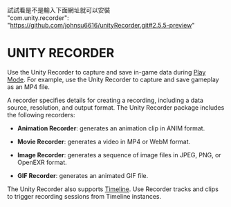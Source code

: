 試試看是不是輸入下面網址就可以安裝  
"com.unity.recorder": "https://github.com/johnsu6616/unityRecorder.git#2.5.5-preview"   

# UNITY RECORDER

Use the Unity Recorder to capture and save in-game data during [Play Mode](https://docs.unity3d.com/Manual/GameView.html). For example, use the Unity Recorder to capture and save gameplay as an MP4 file.

A recorder specifies details for creating a recording, including a data source, resolution, and output format. The Unity Recorder package includes the following recorders:

* __Animation Recorder__: generates an animation clip in ANIM format.

* __Movie Recorder__: generates a video in MP4 or WebM format.

* __Image Recorder__: generates a sequence of image files in JPEG, PNG, or OpenEXR format.

* __GIF Recorder__: generates an animated GIF file.

The Unity Recorder also supports [Timeline](https://docs.unity3d.com/Manual/TimelineSection.html). Use Recorder tracks and clips to trigger recording sessions from Timeline instances.
